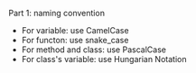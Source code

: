 Part 1: naming convention 
- For variable: use CamelCase
- For functon: use snake_case
- For method and class: use PascalCase
- For class's variable: use Hungarian Notation